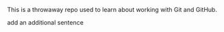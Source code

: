 This is a throwaway repo used to learn about working with Git and GitHub.

add an additional sentence

